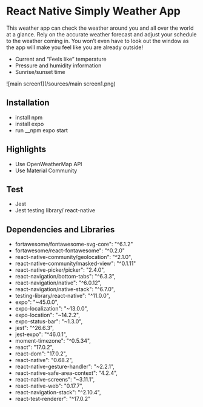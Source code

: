 # React Native Simply Weather App

This weather app can check the weather around you and all over the world at a glance. Rely on the accurate weather forecast and adjust your schedule to the weather coming in. You won’t even have to look out the window as the app will make you feel like you are already outside!


- Current and “Feels like” temperature
- Pressure and humidity information
- Sunrise/sunset time

![main screen1](/sources/main screen1.png)


## Installation
- install npm
- install expo
-  run __npm expo start

## Highlights

- Use OpenWeatherMap API
- Use Material Community

## Test
- Jest
- Jest testing library/ react-native

## Dependencies and Libraries

- fortawesome/fontawesome-svg-core": "^6.1.2"
- fortawesome/react-fontawesome": "^0.2.0"
- react-native-community/geolocation": "^2.1.0",
- react-native-community/masked-view": "^0.1.11"
- react-native-picker/picker": "2.4.0",
- react-navigation/bottom-tabs": "^6.3.3",
- react-navigation/native": "^6.0.12",
- react-navigation/native-stack": "^6.7.0",
- testing-library/react-native": "^11.0.0",
- expo": "~45.0.0",
- expo-localization": "~13.0.0",
- expo-location": "~14.2.2",
- expo-status-bar": "~1.3.0",
- jest": "^26.6.3",
- jest-expo": "^46.0.1",
- moment-timezone": "^0.5.34",
- react": "17.0.2",
- react-dom": "17.0.2",
- react-native": "0.68.2",
- react-native-gesture-handler": "~2.2.1",
- react-native-safe-area-context": "4.2.4",
- react-native-screens": "~3.11.1",
- react-native-web": "0.17.7",
- react-navigation-stack": "^2.10.4",
- react-test-renderer": "^17.0.2"


